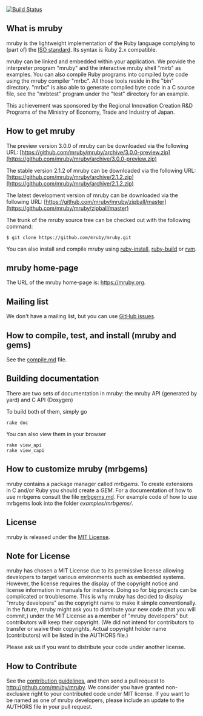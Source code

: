 [![Build Status][build-status-img]][travis-ci]

## What is mruby

mruby is the lightweight implementation of the Ruby language complying to (part
of) the [ISO standard][ISO-standard]. Its syntax is Ruby 2.x compatible.

mruby can be linked and embedded within your application.  We provide the
interpreter program "mruby" and the interactive mruby shell "mirb" as examples.
You can also compile Ruby programs into compiled byte code using the mruby
compiler "mrbc".  All those tools reside in the "bin" directory.  "mrbc" is
also able to generate compiled byte code in a C source file, see the "mrbtest"
program under the "test" directory for an example.

This achievement was sponsored by the Regional Innovation Creation R&D Programs
of the Ministry of Economy, Trade and Industry of Japan.

## How to get mruby

The preview version 3.0.0 of mruby can be downloaded via the following URL: [https://github.com/mruby/mruby/archive/3.0.0-preview.zip](https://github.com/mruby/mruby/archive/3.0.0-preview.zip)

The stable version 2.1.2 of mruby can be downloaded via the following URL: [https://github.com/mruby/mruby/archive/2.1.2.zip](https://github.com/mruby/mruby/archive/2.1.2.zip)

The latest development version of mruby can be downloaded via the following URL: [https://github.com/mruby/mruby/zipball/master](https://github.com/mruby/mruby/zipball/master)

The trunk of the mruby source tree can be checked out with the
following command:

    $ git clone https://github.com/mruby/mruby.git

You can also install and compile mruby using [ruby-install](https://github.com/postmodern/ruby-install), [ruby-build](https://github.com/rbenv/ruby-build) or [rvm](https://github.com/rvm/rvm).

## mruby home-page

The URL of the mruby home-page is: https://mruby.org.

## Mailing list

We don't have a mailing list, but you can use [GitHub issues](https://github.com/mruby/mruby/issues).

## How to compile, test, and install (mruby and gems)

See the [compile.md](https://github.com/mruby/mruby/blob/master/doc/guides/compile.md) file.

## Building documentation

There are two sets of documentation in mruby: the mruby API (generated by yard) and C API (Doxygen)

To build both of them, simply go

    rake doc

You can also view them in your browser

    rake view_api
    rake view_capi

## How to customize mruby (mrbgems)

mruby contains a package manager called *mrbgems*. To create extensions
in C and/or Ruby you should create a *GEM*. For a documentation of how to
use mrbgems consult the file [mrbgems.md](https://github.com/mruby/mruby/blob/master/doc/guides/mrbgems.md).
For example code of how to use mrbgems look into the folder *examples/mrbgems/*.

## License

mruby is released under the [MIT License](https://github.com/mruby/mruby/blob/master/LICENSE).

## Note for License

mruby has chosen a MIT License due to its permissive license allowing
developers to target various environments such as embedded systems.
However, the license requires the display of the copyright notice and license
information in manuals for instance. Doing so for big projects can be
complicated or troublesome.  This is why mruby has decided to display "mruby
developers" as the copyright name to make it simple conventionally.
In the future, mruby might ask you to distribute your new code
(that you will commit,) under the MIT License as a member of
"mruby developers" but contributors will keep their copyright.
(We did not intend for contributors to transfer or waive their copyrights,
Actual copyright holder name (contributors) will be listed in the AUTHORS
file.)

Please ask us if you want to distribute your code under another license.

## How to Contribute

See the [contribution guidelines][contribution-guidelines], and then send a pull
request to <http://github.com/mruby/mruby>.  We consider you have granted
non-exclusive right to your contributed code under MIT license.  If you want to
be named as one of mruby developers, please include an update to the AUTHORS
file in your pull request.

[ISO-standard]: http://www.iso.org/iso/iso_catalogue/catalogue_tc/catalogue_detail.htm?csnumber=59579
[build-status-img]: https://travis-ci.org/mruby/mruby.svg?branch=master
[contribution-guidelines]: https://github.com/mruby/mruby/blob/master/CONTRIBUTING.md
[travis-ci]: https://travis-ci.org/mruby/mruby
